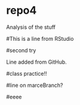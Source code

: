 # repo4
Analysis of the stuff


#This is a line from RStudio

#second try


Line added from GitHub.


#class practice!!


#line on marceBranch?


#eeee



